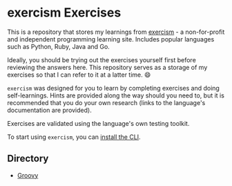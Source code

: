 # exercism Exercises

This is a repository that stores my learnings from [exercism](https://exercism.org/) - a non-for-profit and independent programming learning site. Includes popular languages such as Python, Ruby, Java and Go.

Ideally, you should be trying out the exercises yourself first before reviewing the answers here. This repository serves as a storage of my exercises so that I can refer to it at a latter time. 😄

`exercism` was designed for you to learn by completing exercises and doing self-learnings. Hints are provided along the way should you need to, but it is recommended that you do your own research (links to the language's documentation are provided).

Exercises are validated using the language's own testing toolkit.

To start using `exercism`, you can [install the CLI](https://exercism.org/cli-walkthrough).
## Directory

* [Groovy](groovy/)
